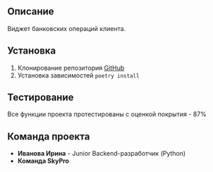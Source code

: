 ## Описание

Виджет банковских операций клиента.

## Установка

1. Клонирование репозитория
   [GitHub](git@github.com:ivira161/10.1.git)
2. Установка зависимостей
   `poetry install`

## Тестирование
Все функции проекта протестированы с оценкой покрытия - 87%

## Команда проекта

- **Иванова Ирина** - Junior Backend-разработчик (Python)
- **Команда SkyPro**